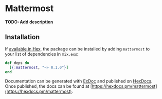 # Mattermost

**TODO: Add description**

## Installation

If [available in Hex](https://hex.pm/docs/publish), the package can be installed
by adding `mattermost` to your list of dependencies in `mix.exs`:

```elixir
def deps do
  [{:mattermost, "~> 0.1.0"}]
end
```

Documentation can be generated with [ExDoc](https://github.com/elixir-lang/ex_doc)
and published on [HexDocs](https://hexdocs.pm). Once published, the docs can
be found at [https://hexdocs.pm/mattermost](https://hexdocs.pm/mattermost).

